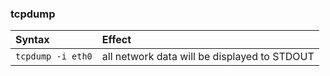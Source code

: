 ### tcpdump


Syntax | Effect
:--- | :---
`tcpdump -i eth0` | all network data will be displayed to STDOUT

